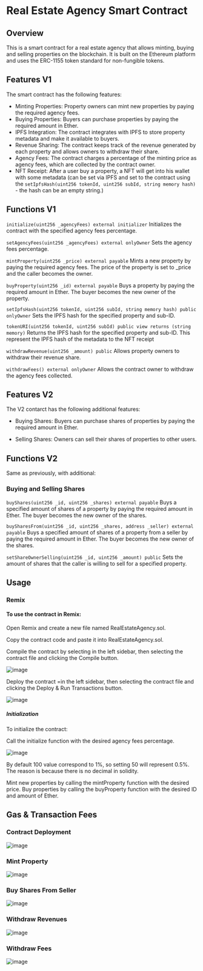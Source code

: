 
# Real Estate Agency Smart Contract
## Overview
This is a smart contract for a real estate agency that allows minting, buying and selling properties on the blockchain. It is built on the Ethereum platform and uses the ERC-1155 token standard for non-fungible tokens.

## Features V1
The smart contract has the following features:

* Minting Properties: Property owners can mint new properties by paying the required agency fees.
* Buying Properties: Buyers can purchase properties by paying the required amount in Ether.
* IPFS Integration: The contract integrates with IPFS to store property metadata and make it available to buyers.
* Revenue Sharing: The contract keeps track of the revenue generated by each property and allows owners to withdraw their share.
* Agency Fees: The contract charges a percentage of the minting price as agency fees, which are collected by the contract owner.
* NFT Receipt: After a user buy a property, a NFT will get into his wallet with some metadata (can be set via IPFS and set to the contract using the `setIpfsHash(uint256 tokenId, uint256 subId, string memory hash)` - the hash can be an empty string.)

## Functions V1

`initialize(uint256 _agencyFees) external initializer`
Initializes the contract with the specified agency fees percentage.

`setAgencyFees(uint256 _agencyFees) external onlyOwner`
Sets the agency fees percentage.

`mintProperty(uint256 _price) external payable`
Mints a new property by paying the required agency fees. The price of the property is set to _price and the caller becomes the owner.

`buyProperty(uint256 _id) external payable`
Buys a property by paying the required amount in Ether. The buyer becomes the new owner of the property.

`setIpfsHash(uint256 tokenId, uint256 subId, string memory hash) public onlyOwner`
Sets the IPFS hash for the specified property and sub-ID.

`tokenURI(uint256 tokenId, uint256 subId) public view returns (string memory)`
Returns the IPFS hash for the specified property and sub-ID. This represent the IPFS hash of the metadata to the NFT receipt

`withdrawRevenue(uint256 _amount) public`
Allows property owners to withdraw their revenue share.

`withdrawFees() external onlyOwner`
Allows the contract owner to withdraw the agency fees collected.


## Features V2
The V2 contarct has the following additional features:

* Buying Shares: Buyers can purchase shares of properties by paying the required amount in Ether.

* Selling Shares: Owners can sell their shares of properties to other users.

## Functions V2

Same as previously, with additional:

### Buying and Selling Shares

`buyShares(uint256 _id, uint256 _shares) external payable`
Buys a specified amount of shares of a property by paying the required amount in Ether. The buyer becomes the new owner of the shares.

`buySharesFrom(uint256 _id, uint256 _shares, address _seller) external payable`
Buys a specified amount of shares of a property from a seller by paying the required amount in Ether. The buyer becomes the new owner of the shares.

`setShareOwnerSelling(uint256 _id, uint256 _amount) public`
Sets the amount of shares that the caller is willing to sell for a specified property.



## Usage
### Remix
#### To use the contract in Remix:

Open Remix and create a new file named RealEstateAgency.sol.

Copy the contract code and paste it into RealEstateAgency.sol.

Compile the contract by selecting in the left sidebar, then selecting the contract file and clicking the Compile button.

![image](https://user-images.githubusercontent.com/61319421/228345016-5b84d2a8-dff7-4722-adf9-c8c8f85dd1a7.png)

Deploy the contract =in the left sidebar, then selecting the contract file and clicking the Deploy & Run Transactions button.

![image](https://user-images.githubusercontent.com/61319421/228345192-857eb1aa-08d4-44eb-bfa1-f7054a7b89d5.png)

##### Initialization
To initialize the contract:

Call the initialize function with the desired agency fees percentage.

![image](https://user-images.githubusercontent.com/61319421/228345302-5d185bd7-1f60-4a5c-8d71-e8a724697a7e.png)

By default 100 value correspond to 1%, so setting 50 will represent 0.5%. The reason is because there is no decimal in solidity.

Mint new properties by calling the mintProperty function with the desired price.
Buy properties by calling the buyProperty function with the desired ID and amount of Ether.


## Gas & Transaction Fees

### Contract Deployment

![image](https://user-images.githubusercontent.com/61319421/228852172-748a6d14-e35f-4d44-b528-230745c5dd04.png)


### Mint Property

![image](https://user-images.githubusercontent.com/61319421/228852246-864b55eb-d2b0-4e76-9d29-30618922d7a9.png)

### Buy Shares From Seller

![image](https://user-images.githubusercontent.com/61319421/228852370-e9c135af-88cd-4ee7-98fd-3f64e60e2dcf.png)


### Withdraw Revenues

![image](https://user-images.githubusercontent.com/61319421/228852415-caae4690-ea36-4b2a-b174-c7099c0aa628.png)


### Withdraw Fees

![image](https://user-images.githubusercontent.com/61319421/228852468-1f12889b-a192-4005-a49f-ae996293c5e1.png)

